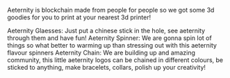 Aeternity is blockchain made from people for people so we got some 3d goodies for you to print at your nearest 3d printer!

Aeternity Glaesses: Just put a chinese stick in the hole, see aeternity through them and have fun!
Aeternity Spinner: We are gonna spin lot of things so what better to warming up than stressing out with this aeternity flavour spinners
Aeternity Chain: We are building up and amazing community, this little aeternity logos can be chained in different colours, be sticked to anything, make bracelets, collars, polish up your creativity!